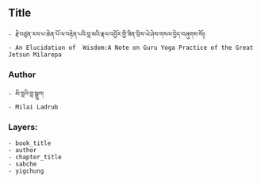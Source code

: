 ## Title
	- རྗེ་བཙུན་རས་པ་ཆེན་པོ་ལ་བརྟེན་པའི་བླ་མའི་རྣལ་འབྱོར་གྱི་ཟིན་བྲིས་ཡེ་ཤེས་གསལ་བྱེད་བཞུགས་སོ།།
	- An Elucidation of  Wisdom:A Note on Guru Yoga Practice of the Great Jetsun Milarepa

### Author
	- མི་བླའི་བླ་སྒྲུབ།
	- Milai Ladrub

### Layers:
	- book_title
	- author
	- chapter_title
	- sabche
	- yigchung
